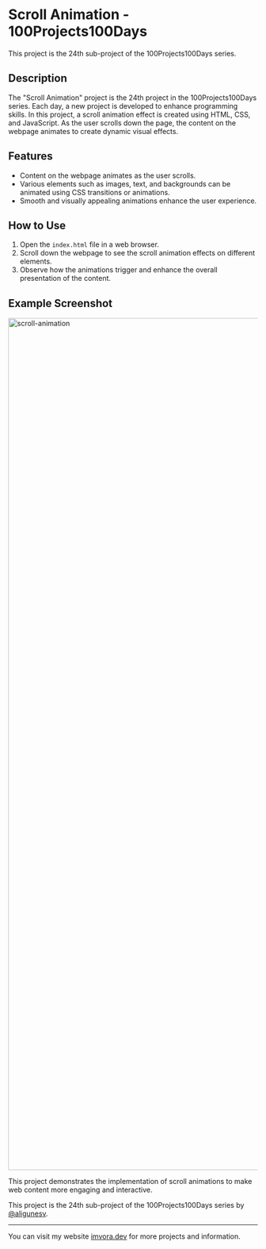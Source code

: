 # Scroll Animation - 100Projects100Days

This project is the 24th sub-project of the 100Projects100Days series.

## Description

The "Scroll Animation" project is the 24th project in the 100Projects100Days series. Each day, a new project is developed to enhance programming skills. In this project, a scroll animation effect is created using HTML, CSS, and JavaScript. As the user scrolls down the page, the content on the webpage animates to create dynamic visual effects.

## Features

- Content on the webpage animates as the user scrolls.
- Various elements such as images, text, and backgrounds can be animated using CSS transitions or animations.
- Smooth and visually appealing animations enhance the user experience.

## How to Use

1. Open the `index.html` file in a web browser.
2. Scroll down the webpage to see the scroll animation effects on different elements.
3. Observe how the animations trigger and enhance the overall presentation of the content.

## Example Screenshot

<img width="1718" alt="scroll-animation" src="https://github.com/aligunesv/100projects100day/assets/82121296/32451475-5aed-4c86-a81d-a0918dbef437">


This project demonstrates the implementation of scroll animations to make web content more engaging and interactive.

This project is the 24th sub-project of the 100Projects100Days series by [@aligunesv](https://github.com/aligunesv).

----

You can visit my website [imvora.dev](https://www.imvora.dev) for more projects and information.
